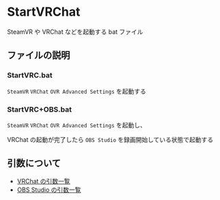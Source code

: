 # StartVRChat

SteamVR や VRChat などを起動する bat ファイル

## ファイルの説明

### StartVRC.bat

`SteamVR` `VRChat` `OVR Advanced Settings` を起動する

### StartVRC+OBS.bat

`SteamVR` `VRChat` `OVR Advanced Settings` を起動し、

VRChat の起動が完了したら `OBS Studio` を録画開始している状態で起動する

## 引数について

- [VRChat の引数一覧](https://docs.vrchat.com/docs/launch-options)
- [OBS Studio の引数一覧](https://github.com/obsproject/obs-studio/wiki/Launch-Parameters)
